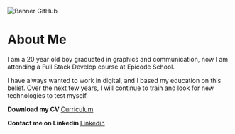 
![Banner GitHub](https://github.com/andbardii/andbardii/assets/126244632/b65c103f-8ad1-4d1e-a92f-3206afad0e7c)

# About Me
I am a 20 year old boy graduated in graphics and communication, now I am attending a Full Stack Develop course at Epicode School.

I have always wanted to work in digital, and I based my education on this belief. Over the next few years, I will continue to train and look for new technologies to test myself.

<b> Download my CV </b>
[Curriculum](https://github.com/andbardii/andbardii/files/11799209/Curriculum.Andrea.Bardi.pdf)

<b> Contact me on Linkedin </b>
[Linkedin](https://www.linkedin.com/in/andbardii)
